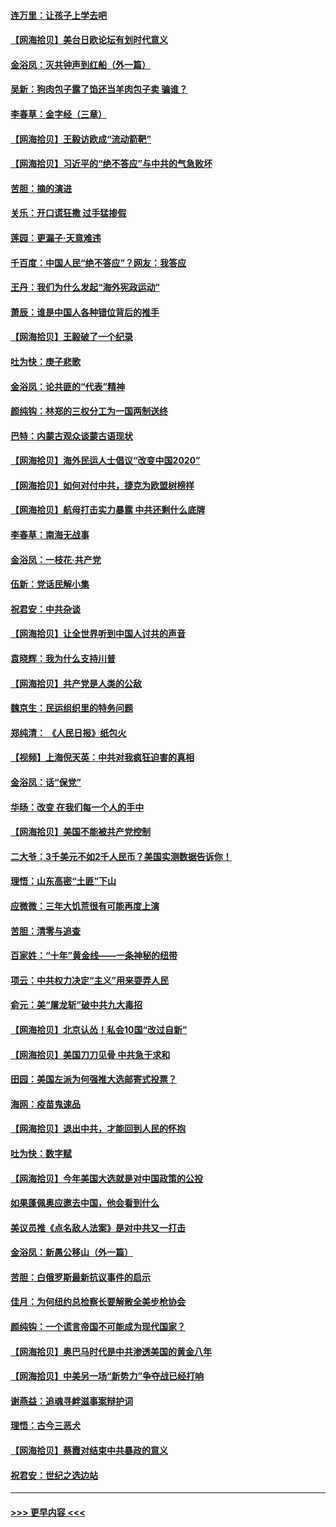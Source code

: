 #### [连万里：让孩子上学去吧](../pages/nsc993/n12385309.md?t=09080751) 
#### [【网海拾贝】美台日欧论坛有划时代意义](../pages/nsc993/n12385232.md?t=09080751) 
#### [金浴凤：灭共钟声到红船（外一篇）](../pages/nsc993/n12385154.md?t=09080751) 
#### [吴新：狗肉包子露了馅还当羊肉包子卖 骗谁？](../pages/nsc993/n12385133.md?t=09080751) 
#### [李春草：金字经（三章）](../pages/nsc993/n12383691.md?t=09080751) 
#### [【网海拾贝】王毅访欧成“流动箭靶”](../pages/nsc993/n12383338.md?t=09080751) 
#### [【网海拾贝】习近平的“绝不答应”与中共的气急败坏](../pages/nsc993/n12382819.md?t=09080751) 
#### [苦胆：摘的演进](../pages/nsc993/n12382619.md?t=09080751) 
#### [关乐：开口谎狂撒 过手猛掺假](../pages/nsc993/n12382604.md?t=09080751) 
#### [莲园：更漏子‧天意难违](../pages/nsc993/n12382598.md?t=09080751) 
#### [千百度：中国人民“绝不答应”？网友：我答应](../pages/nsc993/n12382024.md?t=09080751) 
#### [王丹：我们为什么发起“海外宪政运动”](../pages/nsc993/n12380286.md?t=09080751) 
#### [萧辰：谁是中国人各种错位背后的推手](../pages/nsc993/n12379800.md?t=09080751) 
#### [【网海拾贝】王毅破了一个纪录](../pages/nsc993/n12379251.md?t=09080751) 
#### [吐为快：庚子悲歌](../pages/nsc993/n12378821.md?t=09080751) 
#### [金浴凤：论共匪的“代表”精神](../pages/nsc993/n12377546.md?t=09080751) 
#### [颜纯钩：林郑的三权分工为一国两制送终](../pages/nsc993/n12377306.md?t=09080751) 
#### [巴特：内蒙古观众谈蒙古语现状](../pages/nsc993/n12376923.md?t=09080751) 
#### [【网海拾贝】海外民运人士倡议“改变中国2020”](../pages/nsc993/n12376682.md?t=09080751) 
#### [【网海拾贝】如何对付中共，捷克为欧盟树榜样](../pages/nsc993/n12374209.md?t=09080751) 
#### [【网海拾贝】航母打击实力暴露 中共还剩什么底牌](../pages/nsc993/n12371825.md?t=09080751) 
#### [李春草：南海无战事](../pages/nsc993/n12371159.md?t=09080751) 
#### [金浴凤：一枝花·共产党](../pages/nsc993/n12368757.md?t=09080751) 
#### [伍新：党话民解小集](../pages/nsc993/n12366907.md?t=09080751) 
#### [祝君安：中共杂谈](../pages/nsc993/n12366076.md?t=09080751) 
#### [【网海拾贝】让全世界听到中国人讨共的声音](../pages/nsc993/n12365569.md?t=09080751) 
#### [袁晓辉：我为什么支持川普](../pages/nsc993/n12362670.md?t=09080751) 
#### [【网海拾贝】共产党是人类的公敌](../pages/nsc993/n12363182.md?t=09080751) 
#### [魏京生：民运组织里的特务问题](../pages/nsc993/n12363010.md?t=09080751) 
#### [郑纯清： 《人民日报》纸包火](../pages/nsc993/n12362706.md?t=09080751) 
#### [【视频】上海倪天英：中共对我疯狂迫害的真相](../pages/nsc993/n12356341.md?t=09080751) 
#### [金浴凤：话“保党”](../pages/nsc993/n12361867.md?t=09080751) 
#### [华旸：改变 在我们每一个人的手中](../pages/nsc993/n12361774.md?t=09080751) 
#### [【网海拾贝】美国不能被共产党控制](../pages/nsc993/n12360271.md?t=09080751) 
#### [二大爷：3千美元不如2千人民币？美国实测数据告诉你！](../pages/nsc993/n12358563.md?t=09080751) 
#### [理悟：山东高密“土匪”下山](../pages/nsc993/n12358535.md?t=09080751) 
#### [应微微：三年大饥荒很有可能再度上演](../pages/nsc993/n12358523.md?t=09080751) 
#### [苦胆：清零与追查](../pages/nsc993/n12358501.md?t=09080751) 
#### [百家姓：“十年”黄金线——一条神秘的纽带](../pages/nsc993/n12358319.md?t=09080751) 
#### [项云：中共权力决定“主义”用来耍弄人民](../pages/nsc993/n12358172.md?t=09080751) 
#### [俞元：美“屠龙斩”破中共九大毒招](../pages/nsc993/n12357822.md?t=09080751) 
#### [【网海拾贝】北京认怂！私会10国“改过自新”](../pages/nsc993/n12357784.md?t=09080751) 
#### [【网海拾贝】美国刀刀见骨 中共急于求和](../pages/nsc993/n12355511.md?t=09080751) 
#### [田园：美国左派为何强推大选邮寄式投票？](../pages/nsc993/n12352963.md?t=09080751) 
#### [海网：疫苗鬼速品](../pages/nsc993/n12354438.md?t=09080751) 
#### [【网海拾贝】退出中共，才能回到人民的怀抱](../pages/nsc993/n12352634.md?t=09080751) 
#### [吐为快：数字赋](../pages/nsc993/n12352317.md?t=09080751) 
#### [【网海拾贝】今年美国大选就是对中国政策的公投](../pages/nsc993/n12350973.md?t=09080751) 
#### [如果蓬佩奥应邀去中国，他会看到什么](../pages/nsc993/n12350945.md?t=09080751) 
#### [美议员推《点名敌人法案》是对中共又一打击](../pages/nsc993/n12350765.md?t=09080751) 
#### [金浴凤：新愚公移山（外一篇）](../pages/nsc993/n12350253.md?t=09080751) 
#### [苦胆：白俄罗斯最新抗议事件的启示](../pages/nsc993/n12349989.md?t=09080751) 
#### [佳月：为何纽约总检察长要解散全美步枪协会](../pages/nsc993/n12349939.md?t=09080751) 
#### [颜纯钩：一个谎言帝国不可能成为现代国家？](../pages/nsc993/n12349898.md?t=09080751) 
#### [【网海拾贝】奥巴马时代是中共渗透美国的黄金八年](../pages/nsc993/n12349284.md?t=09080751) 
#### [【网海拾贝】中美另一场“新势力”争夺战已经打响](../pages/nsc993/n12346998.md?t=09080751) 
#### [谢燕益：追魂寻衅滋事案辩护词](../pages/nsc993/n12346892.md?t=09080751) 
#### [理悟：古今三恶犬](../pages/nsc993/n12345190.md?t=09080751) 
#### [【网海拾贝】蔡霞对结束中共暴政的意义](../pages/nsc993/n12344263.md?t=09080751) 
#### [祝君安：世纪之选边站](../pages/nsc993/n12342382.md?t=09080751) 

----
#### [ >>> 更早内容 <<< ](../indexes/nsc993-earlier.md)
